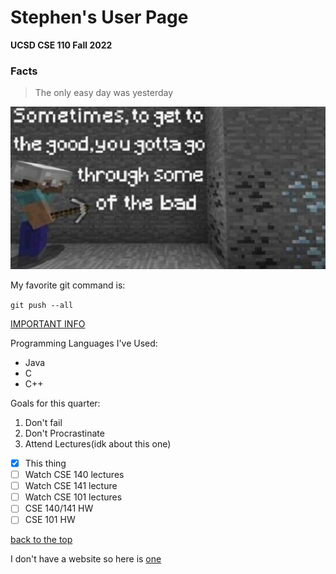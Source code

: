 # Stephen's User Page
**UCSD CSE 110 Fall 2022**
### Facts
> The only easy day was yesterday

![inspirational image](TRUEAF.jpg)

My favorite git command is:

`git push --all`

[IMPORTANT INFO](README.md)

Programming Languages I've Used:
- Java
- C
- C++

Goals for this quarter:
1. Don't fail
2. Don't Procrastinate
3. Attend Lectures(idk about this one)

- [x] This thing
- [ ] Watch CSE 140 lectures
- [ ] Watch CSE 141 lecture
- [ ] Watch CSE 101 lectures
- [ ] CSE 140/141 HW
- [ ] CSE 101 HW

[back to the top](#Facts)

I don't have a website so here is [one](https://www.minecraft.net/en-us)